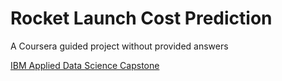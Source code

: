 # Rocket Launch Cost Prediction
A Coursera guided project without provided answers

[IBM Applied Data Science Capstone](https://www.coursera.org/learn/applied-data-science-capstone)

